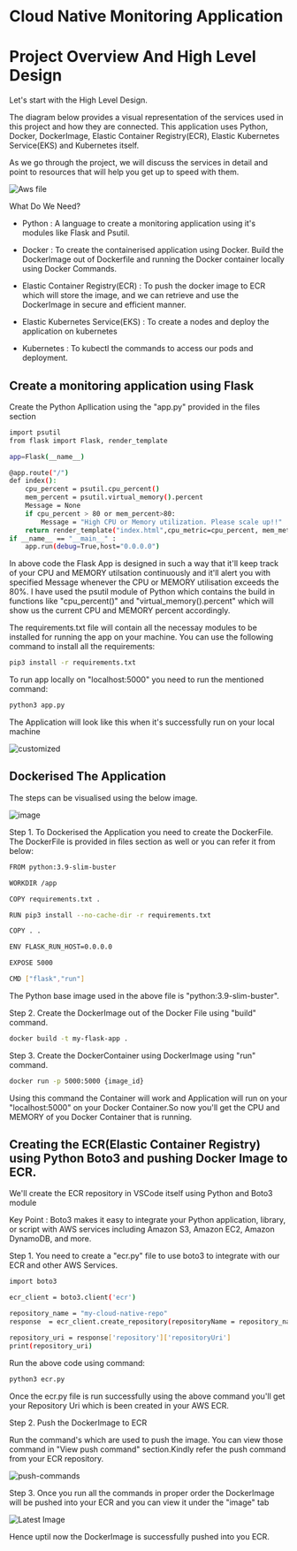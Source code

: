 # Cloud Native Monitoring Application

# Project Overview And High Level Design

Let's start with the High Level Design.

The diagram below provides a visual representation of the services used in this project and how they are connected. This application uses Python, Docker, DockerImage, Elastic Container Registry(ECR), Elastic Kubernetes Service(EKS) and Kubernetes itself.

As we go through the project, we will discuss the services in detail and point to resources that will help you get up to speed with them.

![Aws file](https://github.com/adilshaikh165/devops-monitoring-cloudApp/assets/98637502/a905c359-4657-4fd4-965a-ff4e7ed59c14)

What Do We Need?

 - Python : A language to create a monitoring application using it's modules like Flask and Psutil. 
 
 - Docker : To create the containerised application using Docker. Build the DockerImage out of Dockerfile and running the Docker container locally using Docker Commands.
 
 - Elastic Container Registry(ECR) : To push the docker image to ECR which will store the image, and we can retrieve and use the DockerImage in secure and efficient manner.
 
 - Elastic Kubernetes Service(EKS) : To create a nodes and deploy the application on kubernetes
 
 - Kubernetes : To kubectl the commands to access our pods and deployment.

## Create a monitoring application using Flask

Create the Python Apllication using the "app.py" provided in the files section

```bash
import psutil 
from flask import Flask, render_template

app=Flask(__name__)

@app.route("/")
def index():
    cpu_percent = psutil.cpu_percent()
    mem_percent = psutil.virtual_memory().percent
    Message = None
    if cpu_percent > 80 or mem_percent>80:
        Message = "High CPU or Memory utilization. Please scale up!!"
    return render_template("index.html",cpu_metric=cpu_percent, mem_metric=mem_percent, message=Message)
if __name__ == "__main__" :
    app.run(debug=True,host="0.0.0.0")
```

In above code the Flask App is designed in such a way that it'll keep track of your CPU and MEMORY utilsation continuously and it'll alert you with specified Message whenever the CPU or MEMORY utilisation exceeds the 80%.
I have used the psutil module of Python which contains the build in functions like "cpu_percent()" and "virtual_memory().percent" which will show us the current CPU and MEMORY percent accordingly.

The requirements.txt file will contain all the necessay modules to be installed for running the app on your machine.
You can use the following command to install all the requirements:
```bash
pip3 install -r requirements.txt
```
To run app locally on "localhost:5000" you need to run the mentioned command:
```bash
python3 app.py
```
The Application will look like this when it's successfully run on your local machine 

![customized](https://github.com/adilshaikh165/devops-monitoring-cloudApp/assets/98637502/a0506077-81c8-4772-a71e-1feba7358314)

## Dockerised The Application

The steps can be visualised using the below image.

![image](https://github.com/adilshaikh165/devops-monitoring-cloudApp/assets/98637502/9b8cdea1-d4c6-4e81-b874-7a0272d568ef)


Step 1. To Dockerised the Application you need to create the DockerFile. The DockerFile is provided in files section as well or you can refer it from below:

```bash
FROM python:3.9-slim-buster

WORKDIR /app

COPY requirements.txt .

RUN pip3 install --no-cache-dir -r requirements.txt

COPY . .

ENV FLASK_RUN_HOST=0.0.0.0

EXPOSE 5000

CMD ["flask","run"]
```

The Python base image used in the above file is "python:3.9-slim-buster".



Step 2. Create the DockerImage out of the Docker File using "build" command.
```bash
docker build -t my-flask-app .
```


Step 3. Create the DockerContainer using DockerImage using "run" command.
```bash
docker run -p 5000:5000 {image_id} 
```

Using this command the Container will work and Application will run on your "localhost:5000" on your Docker Container.So now you'll get the CPU and MEMORY of you Docker Container that is running.

## Creating the ECR(Elastic Container Registry) using Python Boto3 and pushing Docker Image to ECR.

We'll create the ECR repository in VSCode itself using Python and Boto3 module

Key Point : Boto3 makes it easy to integrate your Python application, library, or script with AWS services including Amazon S3, Amazon EC2, Amazon DynamoDB, and more.

Step 1. You need to create a "ecr.py" file to use boto3 to integrate with our ECR and other AWS Services.

```bash
import boto3

ecr_client = boto3.client('ecr')

repository_name = "my-cloud-native-repo"
response  = ecr_client.create_repository(repositoryName = repository_name)

repository_uri = response['repository']['repositoryUri']
print(repository_uri)
```

Run the above code using command:
```bash
python3 ecr.py
```

Once the ecr.py file is run successfully using the above command you'll get your Repository Uri which is been created in your AWS ECR.

Step 2. Push the DockerImage to ECR

Run the command's which are used to push the image. You can view those command in "View push command" section.Kindly refer the push command from your ECR repository.

![push-commands](https://github.com/adilshaikh165/devops-monitoring-cloudApp/assets/98637502/329fa291-478f-4fa3-90ac-92fa6189690d)

Step 3. Once you run all the commands in proper order the DockerImage will be pushed into your ECR and you can view it under the "image" tab

![Latest Image](https://github.com/adilshaikh165/devops-monitoring-cloudApp/assets/98637502/a643ed04-cf71-4a4c-88b8-9e56a395cd84)

Hence uptil now the DockerImage is successfully pushed into you ECR.















